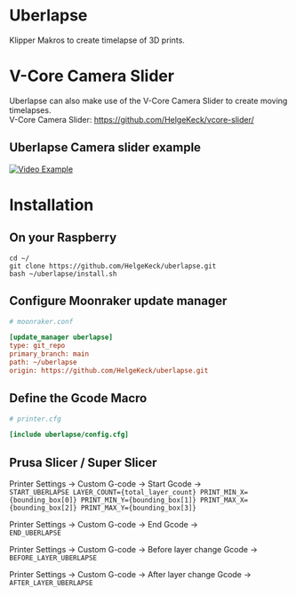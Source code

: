 # Uberlapse
Klipper Makros to create timelapse of 3D prints.

# V-Core Camera Slider
Uberlapse can also make use of the V-Core Camera Slider to create moving timelapses.   
V-Core Camera Slider: https://github.com/HelgeKeck/vcore-slider/  

## Uberlapse Camera slider example
[![Video Example](https://img.youtube.com/vi/mwse5W7BPuA/0.jpg)](https://www.youtube.com/watch?v=mwse5W7BPuA)    

# Installation

## On your Raspberry
```
cd ~/
git clone https://github.com/HelgeKeck/uberlapse.git
bash ~/uberlapse/install.sh
```

## Configure Moonraker update manager
```ini
# moonraker.conf

[update_manager uberlapse]
type: git_repo
primary_branch: main
path: ~/uberlapse
origin: https://github.com/HelgeKeck/uberlapse.git
```

## Define the Gcode Macro
```ini
# printer.cfg

[include uberlapse/config.cfg]

```

## Prusa Slicer / Super Slicer
Printer Settings -> Custom G-code -> Start Gcode -><br />
``START_UBERLAPSE LAYER_COUNT={total_layer_count} PRINT_MIN_X={bounding_box[0]} PRINT_MIN_Y={bounding_box[1]} PRINT_MAX_X={bounding_box[2]} PRINT_MAX_Y={bounding_box[3]}``

Printer Settings -> Custom G-code -> End Gcode -><br />
``END_UBERLAPSE``

Printer Settings -> Custom G-code -> Before layer change Gcode -><br />
``BEFORE_LAYER_UBERLAPSE``

Printer Settings -> Custom G-code -> After layer change Gcode -><br />
``AFTER_LAYER_UBERLAPSE``